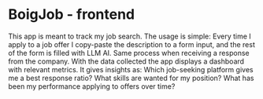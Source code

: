 # BoigJob - frontend

This app is meant to track my job search.
The usage is simple: Every time I apply to a job offer I copy-paste the description to a form input, and the rest of the form is filled with LLM AI. Same process when receiving a response from the company.
With the data collected the app displays a dashboard with relevant metrics. It gives insights as: 
Which job-seeking platform gives me a best response ratio?
What skills are wanted for my position?
What has been my performance applying to offers over time?
